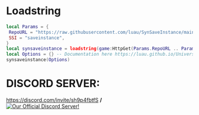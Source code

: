 # Loadstring

```lua
local Params = {
 RepoURL = "https://raw.githubusercontent.com/luau/SynSaveInstance/main/",
 SSI = "saveinstance",
}
local synsaveinstance = loadstring(game:HttpGet(Params.RepoURL .. Params.SSI .. ".luau", true), Params.SSI)()
local Options = {} -- Documentation here https://luau.github.io/UniversalSynSaveInstance/api/SynSaveInstance
synsaveinstance(Options)
```

# DISCORD SERVER:<br />

<https://discord.com/invite/sh9p4fbtfS> **/** <br />
[<img src="https://cdn.discordapp.com/icons/1359314663443267614/456e2ae1adfd48cca90b36742b6a4f17.png?size=64" alt="Our Official Discord Server!"></img>](https://discord.com/invite/wx4ThpAsmw)<br />
